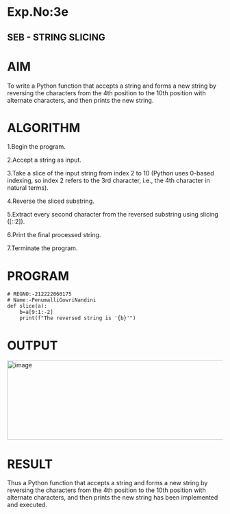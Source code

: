 # Exp.No:3e
## SEB - STRING SLICING
# AIM
To write a Python function that accepts a string and forms a new string by reversing the characters from the 4th position to the 10th position with alternate characters, and then prints the new string.

# ALGORITHM
1.Begin the program.

2.Accept a string as input.

3.Take a slice of the input string from index 2 to 10 (Python uses 0-based indexing, so index 2 refers to the 3rd character, i.e., the 4th character in natural terms).

4.Reverse the sliced substring.

5.Extract every second character from the reversed substring using slicing ([::2]).

6.Print the final processed string.

7.Terminate the program.

# PROGRAM
```
# REGNO:-212222060175
# Name:-PenumalliGowriNandini
def slice(a):
    b=a[9:1:-2]
    print(f"The reversed string is '{b}'")
```
# OUTPUT
<img width="755" height="185" alt="image" src="https://github.com/user-attachments/assets/f5016c76-84d3-47be-bb26-5b142444f262" />


# RESULT
Thus a Python function that accepts a string and forms a new string by reversing the characters from the 4th position to the 10th position with alternate characters, and then prints the new string has been implemented and executed.
